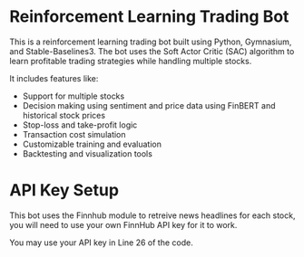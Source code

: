 # Reinforcement Learning Trading Bot

This is a reinforcement learning trading bot built using Python, Gymnasium, and Stable-Baselines3. 
The bot uses the Soft Actor Critic (SAC) algorithm to learn profitable trading strategies while handling multiple stocks.

It includes features like:
- Support for multiple stocks
- Decision making using sentiment and price data using FinBERT and historical stock prices
- Stop-loss and take-profit logic
- Transaction cost simulation
- Customizable training and evaluation
- Backtesting and visualization tools

# API Key Setup

This bot uses the Finnhub module to retreive news headlines for each stock, you will need to use your own FinnHub API key for it to work.

You may use your API key in Line 26 of the code.
